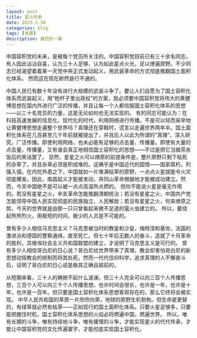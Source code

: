 ```yaml
---
layout: post
title: 星火传承
date: 2023-1-30
categories: blog
tags: [发展]
description: 最尬的一篇
---
```


中国容积党的未来，是被每个党员所关注的。中国容积党目前已有三十余名同志。有人因此沾沾自喜，认为三十人足够，认为如此星点火光，足以燎遍原野。不少同志已经渴望着着某一天党中央正式发动起义，用武装革命的方式彻底推翻国土面积化体系。
然而这在现在断然是行不通的。

中国人民已有数十年没有进行大规模的武装斗争了。要让人们自愿为了国土容积化体系而武装起义，用“枪杆子里出政权”的方案，就必须要中国容积党将伟大的黄健博思想在国内外进行广泛的传播，并且让每一个人都信服国土容积化体系的思想——以三十名党员的力量，这是无论如何也无法实现的。
有的同志可能认为：在科技高速发展的信息化、现代化的时代，利用网络进行传播，不是可以轻而易举地让黄健博思想走遍整个世界吗？真理还在穿鞋时，谎言以走遍世界两年半。国土面积化体系在几百甚至几千年前就被提出了，并且后人以此为所谓的“真理”，深入研究，广泛传播。即使利用网络，也未必能有足够的点击量、传播量。即使有大量的点击量，传播量，又有谁会真正地相信国土容积化的思想——不过是把它当做茶余饭后的笑话罢了。
显然，星星之火可以燎原的前提条件是，整片原野只剩下枯死的杂草了，并且杂草必须是积成堆的。这确乎是中国近代的国情——国家腐朽，列强入侵。在内忧外患之下，中国就如一片堆满枯草的原野，一点点火星就能令火灾彻底爆发。因此，南昌起义才能被发动，井冈山革命根据地才能被成功建立。然而，今天中国绝不是可以被一点点高温所点燃的。
但你不能说火星是毫无作用的。若没有星星之火，辛亥革命怎能推翻清朝统治；若没有星星之火，中国共产党怎能领导中国人民实现彻底的民族独立、人民解放；若没有星星之火，何来燎原之势。今天的世界就是由那一只只曾看起来微不足道的萤火虫建立的。
所以，要烧起熊熊烈火，用极短的时间，极少的人员是不可能的。

曾有多少人相信马克思主义？马克思被当时的教皇和沙皇，梅特涅和基佐，法国的激进派和德国的警察通缉，直至死亡。但七十年后无数人的奋斗，造就了十月革命的胜利，苏维埃社会主义共和国联盟的建立，才说明了马克思主义是可行的。
曾有多少人相信哥白尼的日心说？哥白尼给世界带来了真理，教会却害怕哥白尼的新思想动摇教会的统制而将其处死。然而一代代信仰科学，追求真理的人不懈奋斗后，证明了哥白尼的日心说是极其正确且超前的。

从短期来看，三十人的确掀不起什么波澜，但三十人完全可以向三百个人传播思想，三百个人可以向三千个人传播思想。也许时间会很长，也许是一年，也许是十年，也许是一百年。但只要是国土容积化体系思想客观存在的，那么它终将会被实现。
中华人民共和国的草原一片欣欣向荣，地球的原野生机勃勃。但生命是更替的，有绿草就必然有枯草——正如现行的国土面积化体系。只要火星足够多，只要能把握住时机，国土容积化体系思想的火焰必将燃遍中国，燃遍世界。
所以，唯有长期的斗争，唯有持续地斗争，唯有缓慢的斗争，才能实现星火的代代传承，才能让中国容积党的文化传遍寰宇，才能彻底实现国土容积化。
